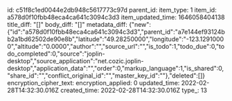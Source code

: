 id: c51f8c1ed0044e2db948c5617773c97d
parent_id: 
item_type: 1
item_id: a578d0f10fbb48eca4ca641c3094c3d3
item_updated_time: 1646058404138
title_diff: "[]"
body_diff: "[]"
metadata_diff: {"new":{"id":"a578d0f10fbb48eca4ca641c3094c3d3","parent_id":"a7e144ef93124bb2a1bd62502de90e8b","latitude":"49.28250000","longitude":"-123.12910000","altitude":"0.0000","author":"","source_url":"","is_todo":1,"todo_due":0,"todo_completed":0,"source":"joplin-desktop","source_application":"net.cozic.joplin-desktop","application_data":"","order":0,"markup_language":1,"is_shared":0,"share_id":"","conflict_original_id":"","master_key_id":""},"deleted":[]}
encryption_cipher_text: 
encryption_applied: 0
updated_time: 2022-02-28T14:32:30.016Z
created_time: 2022-02-28T14:32:30.016Z
type_: 13